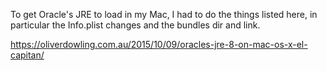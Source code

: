 To get Oracle's JRE to load in my Mac, I had to do the things listed here,
in particular the Info.plist changes and the bundles dir and link.

https://oliverdowling.com.au/2015/10/09/oracles-jre-8-on-mac-os-x-el-capitan/
